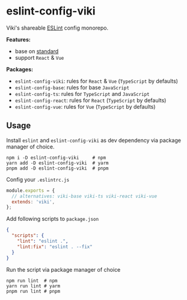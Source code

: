 # eslint-config-viki

Viki's shareable [ESLint](https://eslint.org/) config monorepo.

**Features:**

- base on [standard](https://github.com/standard/eslint-config-standard)
- support `React` & `Vue`

**Packages:**

- `eslint-config-viki`: rules for `React` & `Vue` (`TypeScript` by defaults)
- `eslint-config-base`: rules for base `JavaScript`
- `eslint-config-ts`: rules for `TypeScript` and `JavaScript`
- `eslint-config-react`: rules for `React` (`TypeScript` by defaults)
- `eslint-config-vue`: rules for `Vue` (`TypeScript` by defaults)

## Usage

Install `eslint` and `eslint-config-viki` as dev dependency via package manager of choice.

```shell
npm i -D eslint-config-viki     # npm
yarn add -D eslint-config-viki  # yarm
pnpm add -D eslint-config-viki  # pnpm
```

Config your `.eslintrc.js`

```js
module.exports = {
  // alternatives: viki-base viki-ts viki-react viki-vue
  extends: 'viki',
};
```

Add following scripts to `package.json`

```json
{
  "scripts": {
    "lint": "eslint .",
    "lint:fix": "eslint . --fix"
  }
}
```

Run the script via package manager of choice

```shell
npm run lint  # npm
yarn run lint # yarm
pnpm run lint # pnpm
```
